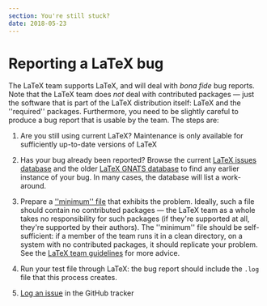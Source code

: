 ```yaml
---
section: You're still stuck?
date: 2018-05-23
---
```


# Reporting a LaTeX bug

The LaTeX team supports LaTeX, and will deal with
_bona fide_ bug reports.  Note that the LaTeX team does
_not_ deal with contributed packages&nbsp;&mdash; just the software that
is part of the LaTeX distribution itself: LaTeX and the
''required'' packages.
Furthermore, you need to be slightly
careful to produce a bug report that is usable by the team.  The steps
are:

1. Are you still using current LaTeX?  Maintenance is only
   available for sufficiently up-to-date versions of LaTeX

2. Has your bug already been reported?  Browse the current [LaTeX issues
   database](https://github.com/latex3/latex2e/issues) and the older
   [LaTeX GNATS
   database](https://www.latex-project.org/cgi-bin/ltxbugs2html?introduction=yes&state=open)
   to find any earlier instance of your bug.  In many cases, the database
   will list a work-around.

3. Prepare a [''minimum'' file](FAQ-minxampl.md) that exhibits the problem.
   Ideally, such a file should contain no contributed packages&nbsp;&mdash; the
   LaTeX team as a whole takes no responsibility for such packages (if
   they're supported at all, they're supported by their authors).  The
   ''minimum'' file should be self-sufficient: if a member of the team
   runs it in a clean directory, on a system with no contributed
   packages, it should replicate your problem. See the [LaTeX team
   guidelines](https://www.latex-project.org/bugs/#how-do-i-report-a-bug)
   for more advice.

4. Run your test file through LaTeX: the bug report should include the `.log`
   file that this process creates.

5. [Log an issue](https://github.com/latex3/latex2e/issues/new) in the GitHub
   tracker
